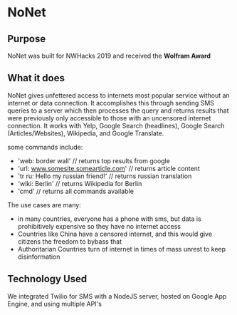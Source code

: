 # NoNet

## Purpose
NoNet was built for NWHacks 2019 and received the <b>Wolfram Award</b>

## What it does
NoNet gives unfettered access to internets most popular service without an internet or data connection. It accomplishes this through sending SMS queries to a server which then processes the query and returns results that were previously only accessible to those with an uncensored internet connection. It works with Yelp, Google Search (headlines), Google Search (Articles/Websites), Wikipedia, and Google Translate. 

some commands include:
 - 'web: border wall' // returns top results from google
 - 'url: www.somesite.somearticle.com' // returns article content
 - 'tr ru: Hello my russian friend!' // returns russian translation
 - 'wiki: Berlin' // returns Wikipedia for Berlin
 - 'cmd' // returns all commands available

The use cases are many: 
- in many countries, everyone has a phone with sms, but data is prohibitively expensive so they have no internet access
- Countries like China have a censored internet, and this would give citizens the freedom to bybass that 
- Authoritarian Countries turn of internet in times of mass unrest to keep disinformation

## Technology Used
We integrated Twilio for SMS with a NodeJS server, hosted on Google App Engine, and using multiple API's
